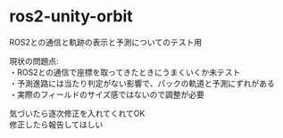 # ros2-unity-orbit
ROS2との通信と軌跡の表示と予測についてのテスト用

現状の問題点:  
・ROS2との通信で座標を取ってきたときにうまくいくか未テスト  
・予測進路には当たり判定がない影響で、パックの軌道と予測にずれがある  
・実際のフィールドのサイズ感ではないので調整が必要  


気づいたら逐次修正を入れてくれてOK  
修正したら報告してほしい  
